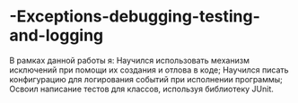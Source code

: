# -Exceptions-debugging-testing-and-logging
В рамках данной работы я:
Научился использовать механизм исключений при помощи их создания и отлова в коде;
Научился писать конфигурацию для логирования событий при исполнении программы;
Освоил написание тестов для классов, используя библиотеку JUnit.
